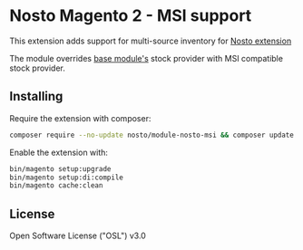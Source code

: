 # Nosto Magento 2 - MSI support
This extension adds support for multi-source inventory for [Nosto extension](https://github.com/Nosto/nosto-magento2)

The module overrides [base module's](https://github.com/Nosto/nosto-magento2) stock provider with MSI compatible stock provider.

## Installing

Require the extension with composer:
```bash
composer require --no-update nosto/module-nosto-msi && composer update --no-dev
```

Enable the extension with:
```bash
bin/magento setup:upgrade
bin/magento setup:di:compile
bin/magento cache:clean
```
## License

Open Software License ("OSL") v3.0